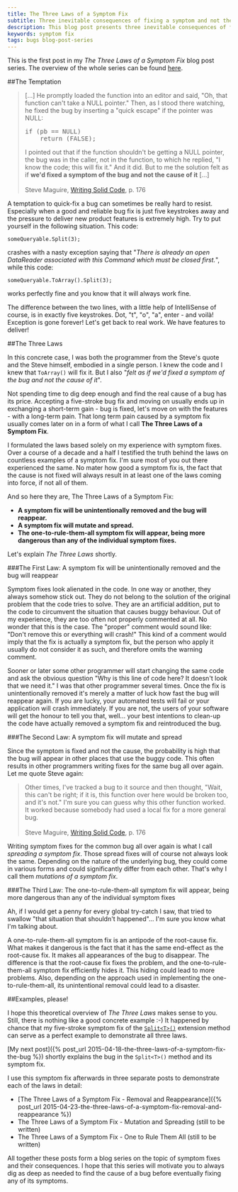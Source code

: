 ```yaml
---
title: The Three Laws of a Symptom Fix
subtitle: Three inevitable consequences of fixing a symptom and not the cause of a bug
description: This blog post presents three inevitable consequences of fixing a symptom and not the cause of a bug.
keywords: symptom fix
tags: bugs blog-post-series
---
```

<p class='alert alert-info'>
This is the first post in my <em>The Three Laws of a Symptom Fix</em> blog post series. The overview of the whole series can be found <a href="{% post_url 2015-04-25-the-three-laws-of-a-symptom-fix-overview %}">here</a>.
</p>

##The Temptation

<blockquote>
<p>[...] He promptly loaded the function into an editor and said, "Oh, that function can't take a NULL pointer." Then, as I stood there watching, he fixed the bug by inserting a "quick escape" if the pointer was NULL:
</p>
<pre>if (pb == NULL)
    return (FALSE);
</pre>
<p>I pointed out that if the function shouldn't be getting a NULL pointer, the bug was in the caller, not in the function, to which he replied, "I know the code; this will fix it." And it did. But to me the solution felt as if <strong>we'd fixed a symptom of the bug and not the cause of it</strong> [...]
<br/><br/>
Steve Maguire, <a href="http://www.amazon.com/Writing-Solid-Code-Microsoft-Programming/dp/1556155514">Writing Solid Code</a>, p. 176
</p>
</blockquote>

A temptation to quick-fix a bug can sometimes be really hard to resist. Especially when a good and reliable bug fix is just five keystrokes away and the pressure to deliver new product features is extremely high. Try to put yourself in the following situation. This code:

    someQueryable.Split(3);

crashes with a nasty exception saying that "*There is already an open DataReader associated with this Command which must be closed first.*", while this code:

    someQueryable.ToArray().Split(3);

works perfectly fine and you know that it will always work fine.

The difference between the two lines, with a little help of IntelliSense of course, is in exactly five keystrokes. Dot, "t", "o", "a", enter - and voilà! Exception is gone forever! Let's get back to real work. We have features to deliver!

##The Three Laws

In this concrete case, I was both the programmer from the Steve's quote and the Steve himself, embodied in a single person. I knew the code and I knew that `ToArray()` will fix it. But I also "*felt as if we'd fixed a symptom of the bug and not the cause of it*".

Not spending time to dig deep enough and find the real cause of a bug has its price. Accepting a five-stroke bug fix and moving on usually ends up in exchanging a short-term gain - bug is fixed, let's move on with the features - with a long-term pain. That long term pain caused by a symptom fix usually comes later on in a form of what I call **The Three Laws of a Symptom Fix**.

I formulated the laws based solely on my experience with symptom fixes. Over a course of a decade and a half I testified the truth behind the laws on countless examples of a symptom fix. I'm sure most of you out there experienced the same. No mater how good a symptom fix is, the fact that the cause is not fixed will always result in at least one of the laws coming into force, if not all of them.

And so here they are, The Three Laws of a Symptom Fix:

- **A symptom fix will be unintentionally removed and the bug will reappear.**
- **A symptom fix will mutate and spread.**
- **The one-to-rule-them-all symptom fix will appear, being more dangerous than any of the individual symptom fixes.**

Let's explain *The Three Laws* shortly.

###The First Law: A symptom fix will be unintentionally removed and the bug will reappear

Symptom fixes look alienated in the code. In one way or another, they always somehow stick out. They do not belong to the solution of the original problem that the code tries to solve. They are an artificial addition, put to the code to circumvent the situation that causes buggy behaviour. Out of my experience, they are too often not properly commented at all. No wonder that this is the case. The "proper" comment would sound like: "Don't remove this or everything will crash!" This kind of a comment would imply that the fix is actually a symptom fix, but the person who apply it usually do not consider it as such, and therefore omits the warning comment.

Sooner or later some other programmer will start changing the same code and ask the obvious question "Why is this line of code here? It doesn't look that we need it." I was that other programmer several times. Once the fix is unintentionally removed it's merely a matter of luck how fast the bug will reappear again. If you are lucky, your automated tests will fail or your application will crash immediately. If you are not, the users of your software will get the honour to tell you that, well... your best intentions to clean-up the code have actually removed a symptom fix and reintroduced the bug.

###The Second Law: A symptom fix will mutate and spread

Since the symptom is fixed and not the cause, the probability is high that the bug will appear in other places that use the buggy code. This often results in other programmers writing fixes for the same bug all over again. Let me quote Steve again:

> Other times, I've tracked a bug to it source and then thought, "Wait, this can't be right; if it is, this function over here would be broken too, and it's not." I'm sure you can guess why this other function worked. It worked because somebody had used a local fix for a more general bug.
<br/><br/>
Steve Maguire, <a href="http://www.amazon.com/Writing-Solid-Code-Microsoft-Programming/dp/1556155514">Writing Solid Code</a>, p. 176

Writing symptom fixes for the common bug all over again is what I call *spreading a symptom fix*. Those spread fixes will of course not always look the same. Depending on the nature of the underlying bug, they could come in various forms and could significantly differ from each other. That's why I call them *mutations of a symptom fix*.

###The Third Law: The one-to-rule-them-all symptom fix will appear, being more dangerous than any of the individual symptom fixes

Ah, if I would get a penny for every global try-catch I saw, that tried to swallow "that situation that shouldn't happened"... I'm sure you know what I'm talking about.

A one-to-rule-them-all symptom fix is an antipode of the root-cause fix. What makes it dangerous is the fact that it has the same end-effect as the root-cause fix. It makes all appearances of the bug to disappear. The difference is that the root-cause fix fixes the problem, and the one-to-rule-them-all symptom fix efficiently hides it. This hiding could lead to more problems.  Also, depending on the approach used in implementing the one-to-rule-them-all, its unintentional removal could lead to a disaster.

##Examples, please!

I hope this theoretical overview of *The Three Laws* makes sense to you. Still, there is nothing like a good concrete example :-) It happened by chance that my five-stroke symptom fix of the [`Split<T>()`](https://github.com/ironcev/SwissKnife/blob/master/Source/SwissKnife/Collections/CollectionExtensions.cs) extension method can serve as a perfect example to demonstrate all three laws.

[My next post]({% post_url 2015-04-18-the-three-laws-of-a-symptom-fix-the-bug %}) shortly explains the bug in the `Split<T>()` method and its symptom fix.

I use this symptom fix afterwards in three separate posts to demonstrate each of the laws in detail:

- [The Three Laws of a Symptom Fix - Removal and Reappearance]({% post_url 2015-04-23-the-three-laws-of-a-symptom-fix-removal-and-reappearance %})
- The Three Laws of a Symptom Fix - Mutation and Spreading (still to be written)
- The Three Laws of a Symptom Fix - One to Rule Them All (still to be written)

All together these posts form a blog series on the topic of symptom fixes and their consequences. I hope that this series will motivate you to always dig as deep as needed to find the cause of a bug before eventually fixing any of its symptoms.